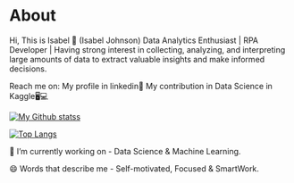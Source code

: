 # About
Hi, This is Isabel  👋 (Isabel Johnson)
Data Analytics Enthusiast | RPA Developer |
Having strong interest in collecting, analyzing, and interpreting large amounts of data to extract valuable insights and make informed decisions.

Reach me on:
My profile in linkedin💼
My contribution in Data Science in Kaggle🖥💻

[![My Github statss](https://github-readme-stats.vercel.app/api?username=isabeljohnson001)](https://github.com/isabeljohnson001/github-readme-stats)

[![Top Langs](https://github-readme-stats.vercel.app/api/top-langs/?username=isabeljohnson001&layout=compact)](https://github.com/isabeljohnson001/github-readme-stats)

🔭 I’m currently working on - Data Science & Machine Learning.

😄 Words that describe me - Self-motivated, Focused & SmartWork.

